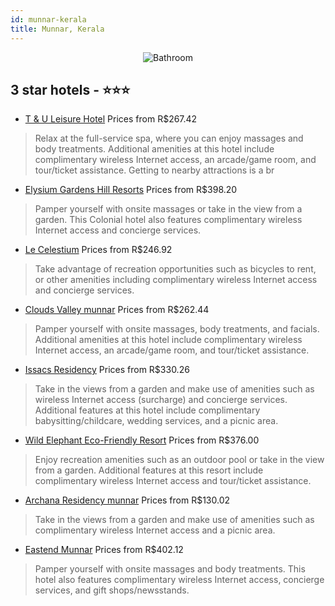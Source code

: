 ```yaml
---
id: munnar-kerala
title: Munnar, Kerala
---
```


<center><img src="https://i.travelapi.com/hotels/3000000/2280000/2279600/2279525/761d01ae_z.jpg" alt="Bathroom" /></center>


##  3 star hotels - ⭐️⭐️⭐️

-    [T & U Leisure Hotel](https://us.hurb.com/hotels/munnar/t-u-leisure-hotel-JNP-JP005115?cmp=18055) Prices from R$267.42
   > Relax at the full-service spa, where you can enjoy massages and body treatments. Additional amenities at this hotel include complimentary wireless Internet access, an arcade/game room, and tour/ticket assistance. Getting to nearby attractions is a br
-    [Elysium Gardens Hill Resorts](https://us.hurb.com/hotels/munnar/elysium-gardens-hill-resorts-JNP-JP244353?cmp=18055) Prices from R$398.20
   > Pamper yourself with onsite massages or take in the view from a garden. This Colonial hotel also features complimentary wireless Internet access and concierge services.
-    [Le Celestium](https://us.hurb.com/hotels/munnar/le-celestium-JNP-JP255775?cmp=18055) Prices from R$246.92
   > Take advantage of recreation opportunities such as bicycles to rent, or other amenities including complimentary wireless Internet access and concierge services.
-    [Clouds Valley munnar](https://us.hurb.com/hotels/munnar/clouds-valley-munnar-JNP-JP415850?cmp=18055) Prices from R$262.44
   > Pamper yourself with onsite massages, body treatments, and facials. Additional amenities at this hotel include complimentary wireless Internet access, an arcade/game room, and tour/ticket assistance.
-    [Issacs Residency](https://us.hurb.com/hotels/munnar/issacs-residency-JNP-JP477048?cmp=18055) Prices from R$330.26
   > Take in the views from a garden and make use of amenities such as wireless Internet access (surcharge) and concierge services. Additional features at this hotel include complimentary babysitting/childcare, wedding services, and a picnic area.
-    [Wild Elephant Eco-Friendly Resort](https://us.hurb.com/hotels/munnar/wild-elephant-eco-friendly-resort-JNP-JP132374?cmp=18055) Prices from R$376.00
   > Enjoy recreation amenities such as an outdoor pool or take in the view from a garden. Additional features at this resort include complimentary wireless Internet access and tour/ticket assistance.
-    [Archana Residency munnar](https://us.hurb.com/hotels/munnar/archana-residency-munnar-JNP-JP878874?cmp=18055) Prices from R$130.02
   > Take in the views from a garden and make use of amenities such as complimentary wireless Internet access and a picnic area.
-    [Eastend Munnar](https://us.hurb.com/hotels/munnar/eastend-munnar-JNP-JP347886?cmp=18055) Prices from R$402.12
   > Pamper yourself with onsite massages and body treatments. This hotel also features complimentary wireless Internet access, concierge services, and gift shops/newsstands.
